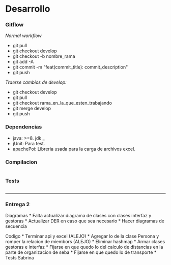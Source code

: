 # Desarrollo

### Gitflow 

_Normal workflow_

* git pull
* git checkout develop
* git checkout -b nombre_rama
* git add -A
* git commit -m "feat(commit_title): commit_description"
* git push

_Traerse cambios de develop:_

* git checkout develop
* git pull
* git checkout rama_en_la_que_esten_trabajando
* git merge develop
* git push

### Dependencias

* java: >=8. jdk _
* jUnit: Para test.
* apachePoi: Libreria usada para la carga de archivos excel.

### Compilacion

```
```

### Tests

```
```

**********

### Entrega 2

Diagramas 
    * Falta actualizar diagrama de clases con clases interfaz y gestoras
    * Actualizar DER en caso que sea necesario
    * Hacer diagramas de secuencia

Codigo
    * Terminar api y excel (ALEJO)
    * Agregar lo de la clase Persona y romper la relacion de miembors (ALEJO)
        * Eliminar hashmap
    * Armar clases gestoras e interfaz
    * Fijarse en que quedo lo del calculo de distancias en la parte de organizacion de seba
    * Fijarse en que quedo lo de transporte
    * Tests Sabrina










